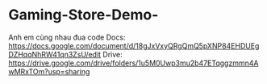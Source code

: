 # Gaming-Store-Demo-
Anh em cùng nhau đua code
Docs: https://docs.google.com/document/d/18gJxVxyQRgQmQ5pXNP84EHDUEgDZHqqNhRW41qn3ZsU/edit
Drive: https://drive.google.com/drive/folders/1u5M0Uwp3mu2b47ETqggzmmn4AwMRxTOm?usp=sharing
